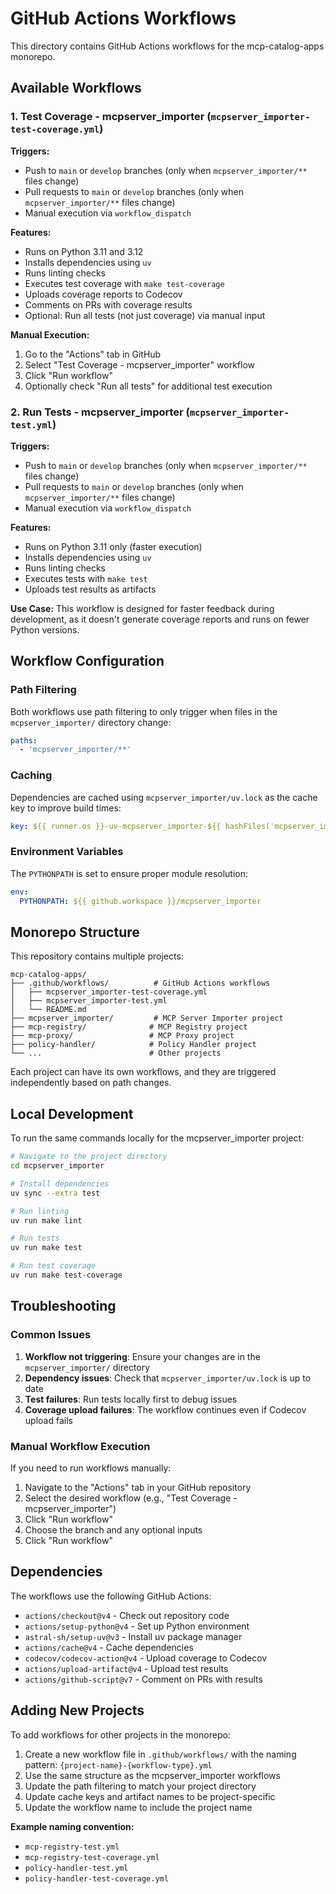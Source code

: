 # GitHub Actions Workflows

This directory contains GitHub Actions workflows for the mcp-catalog-apps monorepo.

## Available Workflows

### 1. Test Coverage - mcpserver_importer (`mcpserver_importer-test-coverage.yml`)

**Triggers:**
- Push to `main` or `develop` branches (only when `mcpserver_importer/**` files change)
- Pull requests to `main` or `develop` branches (only when `mcpserver_importer/**` files change)
- Manual execution via `workflow_dispatch`

**Features:**
- Runs on Python 3.11 and 3.12
- Installs dependencies using `uv`
- Runs linting checks
- Executes test coverage with `make test-coverage`
- Uploads coverage reports to Codecov
- Comments on PRs with coverage results
- Optional: Run all tests (not just coverage) via manual input

**Manual Execution:**
1. Go to the "Actions" tab in GitHub
2. Select "Test Coverage - mcpserver_importer" workflow
3. Click "Run workflow"
4. Optionally check "Run all tests" for additional test execution

### 2. Run Tests - mcpserver_importer (`mcpserver_importer-test.yml`)

**Triggers:**
- Push to `main` or `develop` branches (only when `mcpserver_importer/**` files change)
- Pull requests to `main` or `develop` branches (only when `mcpserver_importer/**` files change)
- Manual execution via `workflow_dispatch`

**Features:**
- Runs on Python 3.11 only (faster execution)
- Installs dependencies using `uv`
- Runs linting checks
- Executes tests with `make test`
- Uploads test results as artifacts

**Use Case:**
This workflow is designed for faster feedback during development, as it doesn't generate coverage reports and runs on fewer Python versions.

## Workflow Configuration

### Path Filtering
Both workflows use path filtering to only trigger when files in the `mcpserver_importer/` directory change:

```yaml
paths:
  - 'mcpserver_importer/**'
```

### Caching
Dependencies are cached using `mcpserver_importer/uv.lock` as the cache key to improve build times:

```yaml
key: ${{ runner.os }}-uv-mcpserver_importer-${{ hashFiles('mcpserver_importer/uv.lock') }}
```

### Environment Variables
The `PYTHONPATH` is set to ensure proper module resolution:

```yaml
env:
  PYTHONPATH: ${{ github.workspace }}/mcpserver_importer
```

## Monorepo Structure

This repository contains multiple projects:

```
mcp-catalog-apps/
├── .github/workflows/          # GitHub Actions workflows
│   ├── mcpserver_importer-test-coverage.yml
│   ├── mcpserver_importer-test.yml
│   └── README.md
├── mcpserver_importer/         # MCP Server Importer project
├── mcp-registry/              # MCP Registry project
├── mcp-proxy/                 # MCP Proxy project
├── policy-handler/            # Policy Handler project
└── ...                        # Other projects
```

Each project can have its own workflows, and they are triggered independently based on path changes.

## Local Development

To run the same commands locally for the mcpserver_importer project:

```bash
# Navigate to the project directory
cd mcpserver_importer

# Install dependencies
uv sync --extra test

# Run linting
uv run make lint

# Run tests
uv run make test

# Run test coverage
uv run make test-coverage
```

## Troubleshooting

### Common Issues

1. **Workflow not triggering**: Ensure your changes are in the `mcpserver_importer/` directory
2. **Dependency issues**: Check that `mcpserver_importer/uv.lock` is up to date
3. **Test failures**: Run tests locally first to debug issues
4. **Coverage upload failures**: The workflow continues even if Codecov upload fails

### Manual Workflow Execution

If you need to run workflows manually:

1. Navigate to the "Actions" tab in your GitHub repository
2. Select the desired workflow (e.g., "Test Coverage - mcpserver_importer")
3. Click "Run workflow"
4. Choose the branch and any optional inputs
5. Click "Run workflow"

## Dependencies

The workflows use the following GitHub Actions:

- `actions/checkout@v4` - Check out repository code
- `actions/setup-python@v4` - Set up Python environment
- `astral-sh/setup-uv@v3` - Install uv package manager
- `actions/cache@v4` - Cache dependencies
- `codecov/codecov-action@v4` - Upload coverage to Codecov
- `actions/upload-artifact@v4` - Upload test results
- `actions/github-script@v7` - Comment on PRs with results

## Adding New Projects

To add workflows for other projects in the monorepo:

1. Create a new workflow file in `.github/workflows/` with the naming pattern: `{project-name}-{workflow-type}.yml`
2. Use the same structure as the mcpserver_importer workflows
3. Update the path filtering to match your project directory
4. Update cache keys and artifact names to be project-specific
5. Update the workflow name to include the project name

**Example naming convention:**
- `mcp-registry-test.yml`
- `mcp-registry-test-coverage.yml`
- `policy-handler-test.yml`
- `policy-handler-test-coverage.yml` 